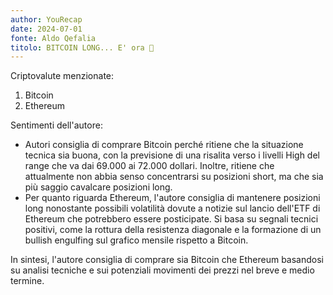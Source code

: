 ```yaml
---
author: YouRecap
date: 2024-07-01
fonte: Aldo Qefalia
titolo: BITCOIN LONG... E' ora 🚨
---
```


Criptovalute menzionate:
1. Bitcoin
2. Ethereum

Sentimenti dell'autore:
- Autori consiglia di comprare Bitcoin perché ritiene che la situazione tecnica sia buona, con la previsione di una risalita verso i livelli High del range che va dai 69.000 ai 72.000 dollari. Inoltre, ritiene che attualmente non abbia senso concentrarsi su posizioni short, ma che sia più saggio cavalcare posizioni long.
- Per quanto riguarda Ethereum, l'autore consiglia di mantenere posizioni long nonostante possibili volatilità dovute a notizie sul lancio dell'ETF di Ethereum che potrebbero essere posticipate. Si basa su segnali tecnici positivi, come la rottura della resistenza diagonale e la formazione di un bullish engulfing sul grafico mensile rispetto a Bitcoin.
  
In sintesi, l'autore consiglia di comprare sia Bitcoin che Ethereum basandosi su analisi tecniche e sui potenziali movimenti dei prezzi nel breve e medio termine.
